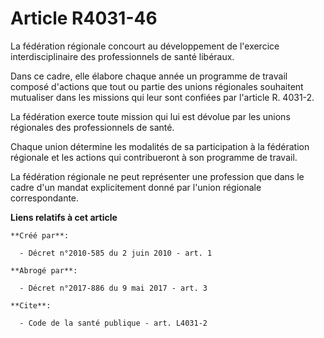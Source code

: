 # Article R4031-46

La fédération régionale concourt au développement de l'exercice interdisciplinaire des professionnels de santé libéraux. 

Dans ce cadre, elle élabore chaque année un programme de travail composé d'actions que tout ou partie des unions régionales
souhaitent mutualiser dans les missions qui leur sont confiées par l'article R. 4031-2.

La fédération exerce toute mission qui lui est dévolue par les unions régionales des professionnels de santé. 

Chaque union détermine les modalités de sa participation à la fédération régionale et les actions qui contribueront à son
programme de travail. 

La fédération régionale ne peut représenter une profession que dans le cadre d'un mandat explicitement donné par l'union
régionale correspondante.

**Liens relatifs à cet article**

	**Créé par**:

	  - Décret n°2010-585 du 2 juin 2010 - art. 1

	**Abrogé par**:

	  - Décret n°2017-886 du 9 mai 2017 - art. 3

	**Cite**:

	  - Code de la santé publique - art. L4031-2
